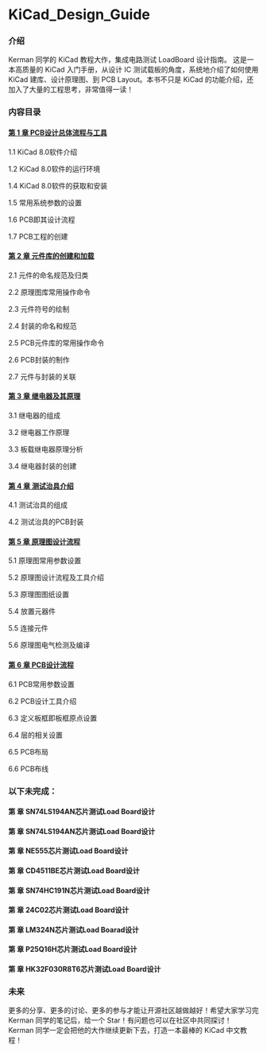 # KiCad_Design_Guide

### 介绍
Kerman 同学的 KiCad 教程大作，集成电路测试 LoadBoard 设计指南。
这是一本高质量的 KiCad 入门手册，从设计 IC 测试载板的角度，系统地介绍了如何使用 KiCad 建库、设计原理图、到 PCB Layout。本书不只是 KiCad 的功能介绍，还加入了大量的工程思考，非常值得一读！

### 内容目录
#### [第 1 章  PCB设计总体流程与工具](https://github.com/HubertHQH/KiCad_Design_Guide/blob/main/Release/%E7%AC%AC%201%20%E7%AB%A0%20%20PCB%E8%AE%BE%E8%AE%A1%E6%80%BB%E4%BD%93%E6%B5%81%E7%A8%8B%E4%B8%8E%E5%B7%A5%E5%85%B7.pdf)

1.1  KiCad 8.0软件介绍

1.2  KiCad 8.0软件的运行环境

1.4  KiCad 8.0软件的获取和安装

1.5  常用系统参数的设置

1.6  PCB即其设计流程

1.7  PCB工程的创建
#### [第 2 章  元件库的创建和加载](https://github.com/HubertHQH/KiCad_Design_Guide/blob/main/Release/%E7%AC%AC%202%20%E7%AB%A0%20%20%E5%85%83%E4%BB%B6%E5%BA%93%E7%9A%84%E5%88%9B%E5%BB%BA%E5%92%8C%E5%8A%A0%E8%BD%BD.pdf)

2.1  元件的命名规范及归类

2.2  原理图库常用操作命令

2.3  元件符号的绘制

2.4  封装的命名和规范

2.5  PCB元件库的常用操作命令

2.6  PCB封装的制作

2.7  元件与封装的关联

#### [第 3 章  继电器及其原理](https://github.com/HubertHQH/KiCad_Design_Guide/blob/main/Release/%E7%AC%AC%203%20%E7%AB%A0%20%20%E7%BB%A7%E7%94%B5%E5%99%A8%E5%8F%8A%E5%85%B6%E5%8E%9F%E7%90%86.pdf)

3.1  继电器的组成

3.2  继电器工作原理

3.3  板载继电器原理分析

3.4  继电器封装的创建

#### [第 4 章  测试治具介绍](https://github.com/HubertHQH/KiCad_Design_Guide/blob/main/Release/%E7%AC%AC%204%20%E7%AB%A0%20%20%E6%B5%8B%E8%AF%95%E6%B2%BB%E5%85%B7%E4%BB%8B%E7%BB%8D.pdf)

4.1  测试治具的组成

4.2  测试治具的PCB封装

#### [第 5 章  原理图设计流程](https://github.com/HubertHQH/KiCad_Design_Guide/blob/main/Release/%E7%AC%AC%205%20%E7%AB%A0%20%20%E5%8E%9F%E7%90%86%E5%9B%BE%E8%AE%BE%E8%AE%A1%E6%B5%81%E7%A8%8B.pdf)

5.1  原理图常用参数设置

5.2  原理图设计流程及工具介绍

5.3  原理图图纸设置

5.4  放置元器件

5.5  连接元件

5.6  原理图电气检测及编译

#### [第 6 章  PCB设计流程](https://github.com/HubertHQH/KiCad_Design_Guide/blob/main/Release/%E7%AC%AC%206%20%E7%AB%A0%20%20PCB%E8%AE%BE%E8%AE%A1%E6%B5%81%E7%A8%8B.pdf)

6.1  PCB常用参数设置

6.2  PCB设计工具介绍

6.3  定义板框即板框原点设置

6.4  层的相关设置

6.5  PCB布局

6.6  PCB布线

### 以下未完成：
#### 第   章  SN74LS194AN芯片测试Load Board设计

#### 第   章  SN74LS194AN芯片测试Load Board设计

#### 第   章  NE555芯片测试Load Board设计

#### 第   章  CD4511BE芯片测试Load Board设计

#### 第   章  SN74HC191N芯片测试Load Board设计

#### 第   章  24C02芯片测试Load Board设计

#### 第   章  LM324N芯片测试Load Boarad设计

#### 第   章  P25Q16H芯片测试Load Board设计

#### 第   章  HK32F030R8T6芯片测试Load Board设计

### 未来
更多的分享、更多的讨论、更多的参与才能让开源社区越做越好！希望大家学习完 Kerman 同学的笔记后，给一个 Star！有问题也可以在社区中共同探讨！
Kerman 同学一定会把他的大作继续更新下去，打造一本最棒的 KiCad 中文教程！

